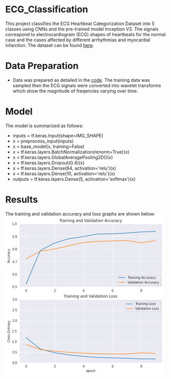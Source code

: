 # ECG_Classification
This project classifies the ECG Heartbeat Categorization Dataset into 5 classes using CNNs and the pre-trained model Inception V3. The signals correspond to electrocardiogram (ECG) shapes of heartbeats for the normal case and the cases affected by different arrhythmias and myocardial infarction. The dataset can be found [here](https://www.kaggle.com/datasets/shayanfazeli/heartbeat).

# Data Preparation
- Data was prepared as detailed in the [code](https://github.com/kelvinsima2/ECG_Classification/blob/main/ECG_Classification.ipynb). The training data was sampled then
the ECG signals were converted into wavelet transforms which show the magnitude of freqencies varying over time. 

# Model
The model is summarized as follows: 
*  inputs = tf.keras.Input(shape=IMG_SHAPE)
*  x = preprocess_input(inputs)
*  x = base_model(x, training=False)
*  x = tf.keras.layers.BatchNormalization(renorm=True)(x)
*  x = tf.keras.layers.GlobalAveragePooling2D()(x)
*  x = tf.keras.layers.Dropout(0.4)(x)
*  x = tf.keras.layers.Dense(64, activation='relu')(x)
*  x = tf.keras.layers.Dense(10, activation='relu')(x)
*  outputs = tf.keras.layers.Dense(5, activation='softmax')(x)

# Results
The training and validation accuracy and loss graphs are shown below: <br />
![Accuracy and Loss Graphs](/images/accuracy.png)

